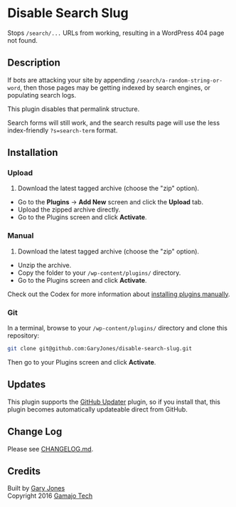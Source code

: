 # Disable Search Slug

Stops `/search/...` URLs from working, resulting in a WordPress 404 page not found.

## Description 

If bots are attacking your site by appending `/search/a-random-string-or-word`, then those pages may be getting indexed by search engines, or populating search logs.

This plugin disables that permalink structure.

Search forms will still work, and the search results page will use the less index-friendly `?s=search-term` format.

## Installation

### Upload

1. Download the latest tagged archive (choose the "zip" option).
* Go to the __Plugins__ → __Add New__ screen and click the __Upload__ tab.
* Upload the zipped archive directly.
* Go to the Plugins screen and click __Activate__.

### Manual

1. Download the latest tagged archive (choose the "zip" option).
* Unzip the archive.
* Copy the folder to your `/wp-content/plugins/` directory.
* Go to the Plugins screen and click __Activate__.

Check out the Codex for more information about [installing plugins manually](http://codex.wordpress.org/Managing_Plugins#Manual_Plugin_Installation).

### Git

In a terminal, browse to your `/wp-content/plugins/` directory and clone this repository:

~~~sh
git clone git@github.com:GaryJones/disable-search-slug.git
~~~

Then go to your Plugins screen and click __Activate__.

## Updates

This plugin supports the [GitHub Updater](https://github.com/afragen/github-updater) plugin, so if you install that, this plugin becomes automatically updateable direct from GitHub.

## Change Log

Please see [CHANGELOG.md](CHANGELOG.md).

## Credits

Built by [Gary Jones](https://twitter.com/GaryJ)  
Copyright 2016 [Gamajo Tech](https://gamajo.com)
